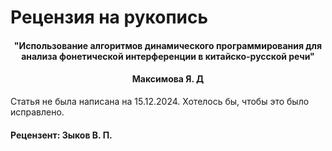 # Рецензия на рукопись

#### <p style="text-align: center;">"Использование алгоритмов динамического программирования для анализа фонетической интерференции в китайско-русской речи"</p>

#### <p style="text-align: center;">Максимова Я. Д</p>

Статья не была написана на 15.12.2024. Хотелось бы, чтобы это было исправлено.

#### Рецензент: Зыков В. П.
